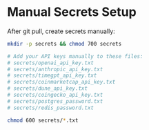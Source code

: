 # Manual Secrets Setup

After git pull, create secrets manually:

```bash
mkdir -p secrets && chmod 700 secrets

# Add your API keys manually to these files:
# secrets/openai_api_key.txt
# secrets/anthropic_api_key.txt  
# secrets/timegpt_api_key.txt
# secrets/coinmarketcap_api_key.txt
# secrets/dune_api_key.txt
# secrets/coingecko_api_key.txt
# secrets/postgres_password.txt
# secrets/redis_password.txt

chmod 600 secrets/*.txt
```
